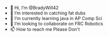 - 👋 Hi, I’m @BradyWill42
- 👀 I’m interested in catching fat dubs
- 🌱 I’m currently learning java in AP Comp Sci
- 💞️ I’m looking to collaborate on FRC Robotics
- 📫 How to reach me Please Don't

<!---
BradyWill42/BradyWill42 is a ✨ special ✨ repository because its `README.md` (this file) appears on your GitHub profile.
You can click the Preview link to take a look at your changes.
--->

